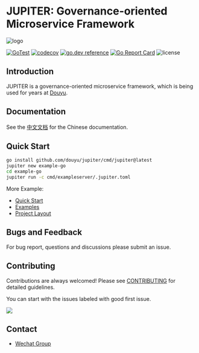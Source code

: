 
# JUPITER: Governance-oriented Microservice Framework

![logo](doc/logo.png)

[![GoTest](https://github.com/douyu/jupiter/workflows/Go/badge.svg)](https://github.com/douyu/jupiter/actions)
[![codecov](https://codecov.io/gh/douyu/jupiter/branch/master/graph/badge.svg)](https://codecov.io/gh/douyu/jupiter)
[![go.dev reference](https://img.shields.io/badge/go.dev-reference-007d9c?logo=go&logoColor=white&style=flat-square)](https://pkg.go.dev/github.com/douyu/jupiter?tab=doc)
[![Go Report Card](https://goreportcard.com/badge/github.com/douyu/jupiter)](https://goreportcard.com/report/github.com/douyu/jupiter)
![license](https://img.shields.io/badge/license-Apache--2.0-green.svg)

## Introduction

JUPITER is a governance-oriented microservice framework, which is being used for years at [Douyu](https://www.douyu.com).

## Documentation

See the [中文文档](http://jupiter.douyu.com/) for the Chinese documentation.

## Quick Start

```bash
go install github.com/douyu/jupiter/cmd/jupiter@latest
jupiter new example-go
cd example-go
jupiter run -c cmd/exampleserver/.jupiter.toml
```

More Example:

- [Quick Start](doc/wiki-cn/quickstart.md)  
- [Examples](https://github.com/douyu/jupiter-examples)
- [Project Layout](https://github.com/douyu/jupiter-layout)

## Bugs and Feedback

For bug report, questions and discussions please submit an issue.

## Contributing

Contributions are always welcomed! Please see [CONTRIBUTING](CONTRIBUTING.md) for detailed guidelines.

You can start with the issues labeled with good first issue.

<a href="https://github.com/douyu/jupiter/graphs/contributors">
  <img src="https://contrib.rocks/image?repo=douyu/jupiter" />
</a>

## Contact

- [Wechat Group](https://jupiter.douyu.com/join/#%E5%BE%AE%E4%BF%A1)
